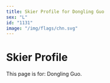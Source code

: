 ```yaml
---
title: Skier Profile for Dongling Guo
sex: "L"
id: "1131"
image: "/img/flags/chn.svg" 
---
```


# Skier Profile

This page is for: Dongling Guo.
    